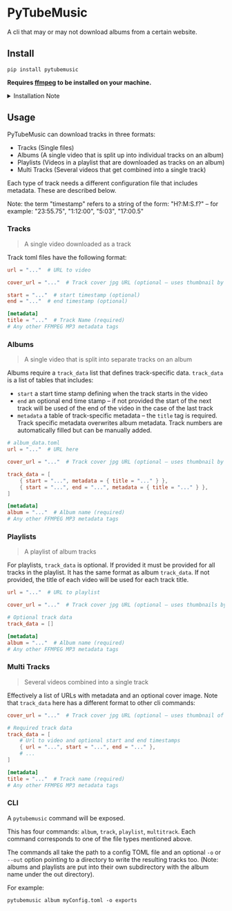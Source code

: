 # PyTubeMusic

A cli that may or may not download albums from a certain website.

## Install

```
pip install pytubemusic
```

**Requires [ffmpeg](https://ffmpeg.org/) to be installed on your machine.**

<details>
<summary>Installation Note</summary>

PyTubeMusic uses the [PyTube](https://github.com/pytube/pytube) library. This
can occasionally break. However, patches are usually quickly released as new
versions or as pull requests. Try upgrading to the latest version of PyTube if
downloading fails.

> Note, to pip install from a pull request do:
> ```text
>  pip install git+https://github.com/pytube/pytube.git@refs/pull/<PR_NUM>/head
> ```
> Where `<PR_NUM>` is the number of the pull request.

</details>

## Usage

PyTubeMusic can download tracks in three formats:

- Tracks (Single files)
- Albums (A single video that is split up into individual tracks on an album)
- Playlists (Videos in a playlist that are downloaded as tracks on an album)
- Multi Tracks (Several videos that get combined into a single track)

Each type of track needs a different configuration file that includes metadata.
These are described below.

Note: the term "timestamp" refers to a string of the form: "H?:M:S.f?" – for
example: "23:55.75", "1:12:00", "5:03", "17:00.5"

### Tracks

> A single video downloaded as a track

Track toml files have the following format:

```toml
url = "..."  # URL to video

cover_url = "..."  # Track cover jpg URL (optional – uses thumbnail by default)

start = "..."  # start timestamp (optional)
end = "..."  # end timestamp (optional)

[metadata]
title = "..."  # Track Name (required)
# Any other FFMPEG MP3 metadata tags
```

### Albums

> A single video that is split into separate tracks on an album

Albums require a `track_data` list that defines track-specific data.
`track_data` is a list of tables that includes:

- `start` a start time stamp defining when the track starts in the video
- `end` an optional end time stamp – if not provided the start of the next track
  will be used of the end of the video in the case of the last track
- `metadata` a table of track-specific metadata – the `title` tag is required.
  Track specific metadata overwrites album metadata. Track numbers are
  automatically filled but can be manually added.

```toml
# album_data.toml
url = "..."  # URL here

cover_url = "..."  # Track cover jpg URL (optional – uses thumbnail by default)

track_data = [
    { start = "...", metadata = { title = "..." } },
    { start = "...", end = "...", metadata = { title = "..." } },
]

[metadata]
album = "..."  # Album name (required)
# Any other FFMPEG MP3 metadata tags
```

### Playlists

> A playlist of album tracks

For playlists, `track_data` is optional. If provided it must be provided for all
tracks in the playlist. It has the same format as album `track_data`. If not
provided, the title of each video will be used for each track title.

```toml
url = "..."  # URL to playlist

cover_url = "..."  # Track cover jpg URL (optional – uses thumbnails by default)

# Optional track data
track_data = []

[metadata]
album = "..."  # Album name (required)
# Any other FFMPEG MP3 metadata tags
```

### Multi Tracks

> Several videos combined into a single track

Effectively a list of URLs with metadata and an optional cover image. Note
that `track_data` here has a different format to other cli commands:

```toml
cover_url = "..."  # Track cover jpg URL (optional – uses thumbnail of first video by default)

# Required track data
track_data = [
    # Url to video and optional start and end timestamps
    { url = "...", start = "...", end = "..." },
    # ...
]

[metadata]
title = "..."  # Track name (required)
# Any other FFMPEG MP3 metadata tags
```

### CLI

A `pytubemusic` command will be exposed.

This has four commands: `album`, `track`, `playlist`, `multitrack`.
Each command corresponds to one of the file types mentioned above.

The commands all take the path to a config TOML file and an optional `-o`
or `--out` option pointing to a directory to write the resulting tracks too.
(Note: albums and playlists are put into their own subdirectory with the album
name under the out directory).

For example:

```
pytubemusic album myConfig.toml -o exports
```
